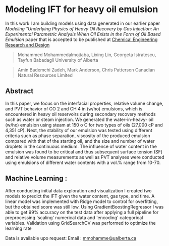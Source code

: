 # Modeling IFT for heavy oil emulsion
In this work I am building models using data generated in our earlier paper *Modeling "Underlying Physics of Heavy Oil Recovery by Gas Injection: An Experimental Parametric Analysis When Oil Exists in the Form of Oil Based Emulsion* paper that is accepted to be published at [Chemical Engineering Research and Design](https://www.journals.elsevier.com/chemical-engineering-research-and-design)

> Mohammed Mohammedalmojtaba, Lixing Lin, Georgeta Istratescu, Tayfun Babadagli
> University of Alberta

> Amin Bademchi Zadeh, Mark Anderson, Chris Patterson
> Canadian Natural Resources Limited


**Abstract**
---

In this paper, we focus on the interfacial properties, relative volume change, and PVT behavior
of CO 2 and CH 4 in (w/ho) emulsions, which is encountered in heavy oil reservoirs during
secondary recovery methods such as water or steam injection. We generated the water-in-heavy-
oil (w/ho) emulsion using steam at 150 o C for two types of oils (27,000 cP and 4,351 cP). Next,
the stability of our emulsion was tested using different criteria such as phase separation, viscosity
of the produced emulsion compared with that of the starting oil, and the size and number of
water droplets in the continuous medium. The influence of water content in the emulsion was
found to be critical and thus subsequent surface tension (SF) and relative volume measurements
as well as PVT analyses were conducted using emulsions of different water contents with a
vol.% range from 10-70.

Machine Learning :
---

After conducting initial data exploration and visualization I created two models to predict the IFT given the water content, gas type, and time. A linear model was implemented with Ridge model to control for overfitting, but the obtained score was still low. Using GradientBoostingRegressor I was able to get 99% accuracy on the test data after applying a full pipeline for preprocessing 'scaling' numerical data and 'encoding' categorical variables. Validation using GridSearchCV was performed to optimize the learning rate

Data is available upo request:
Email : mmohamme@ualberta.ca
